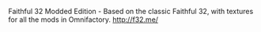 Faithful 32 Modded Edition - Based on the classic Faithful 32, with textures for all the mods in Omnifactory.
http://f32.me/
